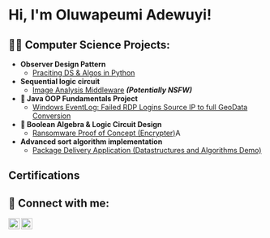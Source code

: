 <h1>Hi, I'm Oluwapeumi Adewuyi! 

<h2>👨‍💻 Computer Science Projects:</h2>

- <b>Observer Design Pattern </b>
  - [Praciting DS & Algos in Python](https://github.com/joshmadakor1/Algorithms-Practice)
- <b>Sequential logic circuit</b>
  - [Image Analysis Middleware](https://github.com/joshmadakor1/4chan-Image-Analysis-Middleware-C964) <b><i>(Potentially NSFW)</b></i>
- <b>📘 Java OOP Fundamentals Project</b>
  - [Windows EventLog: Failed RDP Logins Source IP to full GeoData Conversion](https://github.com/joshmadakor1/Sentinel-Lab)
- <b>🔣 Boolean Algebra & Logic Circuit Design</b>
  - [Ransomware Proof of Concept (Encrypter)](https://github.com/joshmadakor1/EncrypterPOC)A
- <b>Advanced sort algorithm implementation</b>
  - [Package Delivery Application (Datastructures and Algorithms Demo)](https://github.com/joshmadakor1/Package-Delivery-Pathfinding-Algorithm)

<h2> Certifications <h2> 

<h2> 🤳 Connect with me:</h2>

[<img align="left" alt="JoshMadakor | LinkedIn" width="22px" src="https://cdn.jsdelivr.net/npm/simple-icons@v3/icons/linkedin.svg" />][linkedin]
[<img align="left" alt="JoshMadakor | Instagram" width="22px" src="https://cdn.jsdelivr.net/npm/simple-icons@v3/icons/instagram.svg" />][instagram]



[instagram]: https://www.instagram.com/ad3wuy1_/
[linkedin]: https://www.linkedin.com/in/oluwapelumi-adewuyi-932a13315/



<!--
**Olade124/olade124** is a ✨ _special_ ✨ repository because its `README.md` (this file) appears on your GitHub profile.

Here are some ideas to get you started:

- 🔭 I’m currently working on ...
- 🌱 I’m currently learning ...
- 👯 I’m looking to collaborate on ...
- 🤔 I’m looking for help with ...
- 💬 Ask me about ...
- 📫 How to reach me: ...
- 😄 Pronouns: ...
- ⚡ Fun fact: ...
-->
